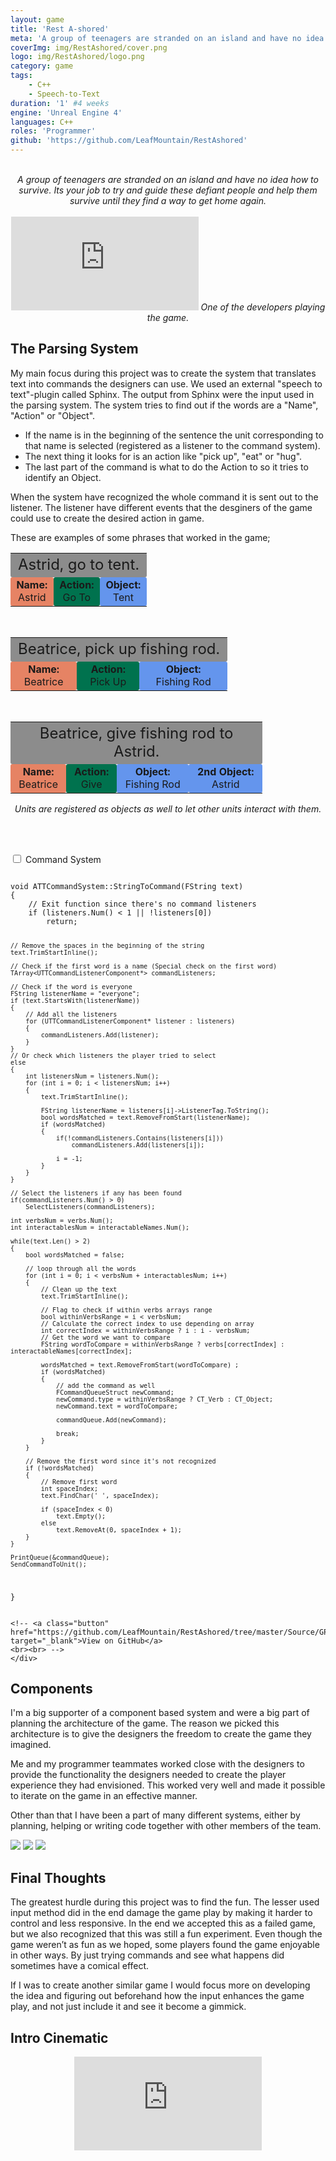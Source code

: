 ```yaml
---
layout: game
title: 'Rest A-shored'
meta: 'A group of teenagers are stranded on an island and have no idea how to survive. Its your job to try and guide these defiant people and help them survive until they find a way to get home again.'
coverImg: img/RestAshored/cover.png
logo: img/RestAshored/logo.png
category: game
tags:
    - C++
    - Speech-to-Text
duration: '1' #4 weeks
engine: 'Unreal Engine 4'
languages: C++
roles: 'Programmer'
github: 'https://github.com/LeafMountain/RestAshored'
---
```

<br/>
<center>
<i> A group of teenagers are stranded on an island and have no idea how to survive. Its your job to try and guide these defiant people and help them survive until they find a way to get home again. </i>
</center>

<br>

<center>
<iframe class="video" src="https://www.youtube.com/embed/4HDeKBsptXE?autoplay=1&mute=1" frameborder="0" allow="autoplay; encrypted-media" allowfullscreen></iframe>
<i> One of the developers playing the game. </i>
</center>

## The Parsing System
My main focus during this project was to create the system that translates text into commands the designers can use. We used an external "speech to text"-plugin called Sphinx. The output from Sphinx were the input used in the parsing system. The system tries to find out if the words are a "Name", "Action" or "Object".

* If the name is in the beginning of the sentence the unit corresponding to that name is selected (registered as a listener to the command system).
* The next thing it looks for is an action like "pick up", "eat" or "hug".
* The last part of the command is what to do the Action to so it tries to identify an Object.

When the system have recognized the whole command it is sent out to the listener. The listener have different events that the desginers of the game could use to create the desired action in game.

These are examples of some phrases that worked in the game;

<table style="text-align:center; width: 80%;">
    <tr>
        <td style="background: #8c8c8c; border-radius: 3px; font-size:150%;" colspan="3">
                Astrid, go to tent.
        </td>
    </tr>
    <tr>
        <td style="background: #E68364; border-radius: 3px;">
            <b>Name:</b><br> Astrid
        </td>
        <td style="background: #00724e; border-radius: 3px;">
            <b>Action:</b><br> Go To
        </td>
        <td style="background: #6495ed; border-radius: 3px;">
            <b>Object:</b><br> Tent
        </td>
    </tr>
</table>

<br>

<table style="text-align:center; width: 80%;">
    <tr>
        <td style="background: #8c8c8c; border-radius: 3px; font-size:150%;" colspan="3">
                Beatrice, pick up fishing rod.
        </td>
    </tr>
    <tr>
        <td style="background: #E68364; border-radius: 3px;">
            <b>Name:</b><br> Beatrice
        </td>
        <td style="background: #00724e; border-radius: 3px;">
            <b>Action:</b><br> Pick Up
        </td>
        <td style="background: #6495ed; border-radius: 3px;">
            <b>Object:</b><br> Fishing Rod
        </td>
    </tr>
</table>

<br>

<table style="text-align:center; width: 80%;">
    <tr>
        <td style="background: #8c8c8c; border-radius: 3px; font-size:150%;" colspan="4">
                Beatrice, give fishing rod to Astrid.
        </td>
    </tr>
    <tr>
        <td style="background: #E68364; border-radius: 3px;">
            <b>Name:</b><br> Beatrice
        </td>
        <td style="background: #00724e; border-radius: 3px;">
            <b>Action:</b><br> Give
        </td>
        <td style="background: #6495ed; border-radius: 3px;">
            <b>Object:</b><br> Fishing Rod
        </td>
        <td style="background: #6495ed; border-radius: 3px;">
            <b>2nd Object:</b><br> Astrid
        </td>
    </tr>
</table>

<center>
<i>Units are registered as objects as well to let other units interact with them.</i>
</center>

<br><br>

<div class="wrap-collabsible">
  <input id="collapsible" class="toggle" type="checkbox">
  <label for="collapsible" class="lbl-toggle">Command System</label>
  <div class="collapsible-content">
    <div class="content-inner">
    <pre><code class='language-c_cpp'>
void ATTCommandSystem::StringToCommand(FString text)
{
    // Exit function since there's no command listeners
    if (listeners.Num() < 1 || !listeners[0])
        return;

    // Remove the spaces in the beginning of the string
    text.TrimStartInline();

    // Check if the first word is a name (Special check on the first word)
    TArray<UTTCommandListenerComponent*> commandListeners;

    // Check if the word is everyone
    FString listenerName = "everyone";
    if (text.StartsWith(listenerName))
    {
        // Add all the listeners
        for (UTTCommandListenerComponent* listener : listeners)
        {
            commandListeners.Add(listener);
        }
    }
    // Or check which listeners the player tried to select
    else
    {
        int listenersNum = listeners.Num();
        for (int i = 0; i < listenersNum; i++)
        {
            text.TrimStartInline();

            FString listenerName = listeners[i]->ListenerTag.ToString();
            bool wordsMatched = text.RemoveFromStart(listenerName);
            if (wordsMatched)
            {
                if(!commandListeners.Contains(listeners[i]))
                    commandListeners.Add(listeners[i]);
    
                i = -1;
            }
        }
    }

    // Select the listeners if any has been found
    if(commandListeners.Num() > 0)
        SelectListeners(commandListeners);

    int verbsNum = verbs.Num();
    int interactablesNum = interactableNames.Num();

    while(text.Len() > 2)
    {
        bool wordsMatched = false;

        // loop through all the words
        for (int i = 0; i < verbsNum + interactablesNum; i++)
        {
            // Clean up the text
            text.TrimStartInline();

            // Flag to check if within verbs arrays range
            bool withinVerbsRange = i < verbsNum;
            // Calculate the correct index to use depending on array
            int correctIndex = withinVerbsRange ? i : i - verbsNum;
            // Get the word we want to compare
            FString wordToCompare = withinVerbsRange ? verbs[correctIndex] : interactableNames[correctIndex];

            wordsMatched = text.RemoveFromStart(wordToCompare) ;
            if (wordsMatched)
            {
                // add the command as well
                FCommandQueueStruct newCommand;
                newCommand.type = withinVerbsRange ? CT_Verb : CT_Object;
                newCommand.text = wordToCompare;

                commandQueue.Add(newCommand);

                break;
            }
        }

        // Remove the first word since it's not recognized
        if (!wordsMatched)
        {
            // Remove first word
            int spaceIndex;
            text.FindChar(' ', spaceIndex);

            if (spaceIndex < 0)
                text.Empty();
            else
                text.RemoveAt(0, spaceIndex + 1);
        }
    }

    PrintQueue(&commandQueue);
    SendCommandToUnit();
}
    </code></pre>

    <!-- <a class="button" href="https://github.com/LeafMountain/RestAshored/tree/master/Source/GP2_Team3/CommandSystem" target="_blank">View on GitHub</a>
    <br><br> -->
    </div>
  </div>
</div>

## Components
I'm a big supporter of a component based system and were a big part of planning the architecture of the game. The reason we picked this architecture is to give the designers the freedom to create the game they imagined.

Me and my programmer teammates worked close with the designers to provide the functionality the designers needed to create the player experience they had envisioned. This worked very well and made it possible to iterate on the game in an effective manner.

Other than that I have been a part of many different systems, either by planning, helping or writing code together with other members of the team.

<!-- <img src="{{site.baseurl}}/img/RestAshored/RobinUseStone.gif" height="250px" width="400px">
<img src="{{site.baseurl}}/img/RestAshored/punchastrid.gif" height="250px" width="400px">
<img src="{{site.baseurl}}/img/RestAshored/astridgetwarm.gif" height="250px" width="400px"> -->

<div id="horizontalGrid3">
    <img src="{{site.baseurl}}/img/RestAshored/RobinUseStone.gif">
    <img src="{{site.baseurl}}/img/RestAshored/punchastrid.gif">
    <img src="{{site.baseurl}}/img/RestAshored/astridgetwarm.gif">
</div>

## Final Thoughts
The greatest hurdle during this project was to find the fun. The lesser used input method did in the end damage the game play by making it harder to control and less responsive. In the end we accepted this as a failed game, but we also recognized that this was still a fun experiment. Even though the game weren’t as fun as we hoped, some players found the game enjoyable in other ways. By just trying commands and see what happens did sometimes have a comical effect.

If I was to create another similar game I would focus more on developing the idea and figuring out beforehand how the input enhances the game play, and not just include it and see it become a gimmick.

## Intro Cinematic

<center>
<iframe class="video" src="https://www.youtube.com/embed/qiopL5JH13k" frameborder="0" allow="autoplay; encrypted-media" allowfullscreen></iframe>
</center>

<!-- One of the most difficult challenges of this project was the relatively unique way of controlling the game. We picked voice input because of the player engagement. We wanted the player to feel kind of like a nagging parent and get to know the people they were controlling. Of course speech recognition is at its best not fully accurate, especially with different accents, which made this a somewhat difficult way of controlling the game. The game were planned and build around this feature which made it hard in the end to switch to another input, which in turn could have enhanced the game play.

Another challenge was the way we wanted the game to be experienced vs the way people interacted with the game. We wanted the player to try and communicate with the people by using different phrases which the player would find on its own. But with the feedback we got it was obvious that this was not a very fun way to experience this game. By adding a more extensive tutorial we believe we got a good balance between knowing the basic command while still throwing in some other "secret" phrases and keywords. -->

<!-- ## Gameplay -->

<!-- <table>
<tr>
<td>
<h3> Voice Input: </h3>
The game uses voice input to control the game. By saying the characters name the player are able to select that character. After that the character listens for certain command such as "Go to camp" or "Pick up axe".
</td>
</tr>

</table>
<table>

<tr>
<td>
<h3> Survival: </h3>
<p>
The players goal is to help the characters survive on the island by guideing them. By telling them what to do the characters can collect, feed and move to locations that will help them survive. Part of the challenge is getting them to listen, they are teenagears after all.
</p>
</td>
<td>
<img src="{{site.baseurl}}/img/RestAshored/RobinUseStone.gif" height="250px" width="400px">
</td>
</tr>

</table>
<table>

<tr>
<td>
<h3> Ownership: </h3>
<p>
We want to give the player the ability to make the game their own adventure. By letting the player build up their own camp the player will be able to create their own story.
</p>
</td>
</tr>

</table>
<table>

<tr>
<td>
<h3> Management: </h3>
<p>
The game features three values that each character need to keep at a desired level. Each character has Hunger, Temperature and Comfort. Hunger slowly decreses and the character needs to eat to refill this value. Temperature is the temperature of the character which is affected by the weather, water and nearby heatsources. The final value is Comfort which controls the feelings of the character.
</p>
</td>
<td>
<img src="{{site.baseurl}}/img/RestAshored/punchastrid.gif" height="250px" width="400px">
</td>
</tr>

</table>
<table>

<tr>
<td>
<h3> A Living Game: </h3>
<p>
We want the people to feel more alive. By adding the ability for them to have feelings towords different beings on the island. This makes them interact with each other in different ways.
</p>
</td>
</tr>

</table>
<table>

<tr>
<td>
<h3> A Living Game: </h3>
<p>
We want the people to feel more alive. By adding the ability for them to have feelings towords different beings on the island. This makes them interact with each other in different ways.
</p>
</td>
<td>
<img src="{{site.baseurl}}/img/RestAshored/astridgetwarm.gif" height="250px" width="400px">
</td>
</tr>
</table> -->


<!-- ## Acknowledgement

* Folke Ströving Nielsen - Programmer
* Johan Andersson - Programmer
* Bruno Brito - Game Designer
* Daniel Nyberg - Game Designer
* Andreas Tobiasson - Game Designer
* Vilhelm Lindroos - 3D Artist
* Tony Högye - 3D Artist
* Nomi Bontegard - 3D Artist
* Johannes Ekholm - 2D Artist
* Beatrice Karlsson - 2D Artist
* Oneal Priyanto - 2D Artist -->
